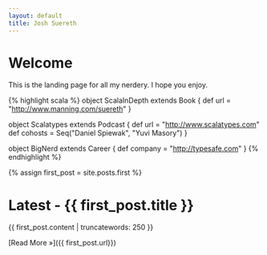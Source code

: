 ```yaml
---
layout: default
title: Josh Suereth
---
```



# Welcome #

This is the landing page for all my nerdery.  I hope you enjoy.


{% highlight scala %}
object ScalaInDepth extends Book {
  def url = "http://www.manning.com/suereth"
}

object Scalatypes extends Podcast {
  def url = "http://www.scalatypes.com"
  def cohosts = Seq("Daniel Spiewak", "Yuvi Masory")
}

object BigNerd extends Career {
  def company = "http://typesafe.com"
}
{% endhighlight %}

{% assign first_post = site.posts.first %}

# Latest - {{ first_post.title }} #

{{ first_post.content | truncatewords: 250 }}


[Read More &raquo;]({{ first_post.url}})




